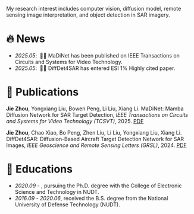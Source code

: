 
My research interest includes computer vision, diffusion model, remote sensing image interpretation, and object detection in SAR imagery. 


# 🔥 News
- *2025.05*: &nbsp;🎉🎉 MaDiNet has been published on IEEE Transactions on Circuits and Systems for Video Technology. 
- *2025.05*: &nbsp;🎉🎉 DiffDet4SAR has entered ESI 1% Highly cited paper. 

# 📝 Publications 


**Jie Zhou**, Yongxiang Liu, Bowen Peng, Li Liu, Xiang Li. MaDiNet: Mamba Diffusion Network for SAR Target Detection, *IEEE Transactions on Circuits and Systems for Video Technology (TCSVT)*, 2025. [PDF](https://ieeexplore.ieee.org/document/11016924)



**Jie Zhou**, Chao Xiao, Bo Peng, Zhen Liu, Li Liu, Yongxiang Liu, Xiang Li. DiffDet4SAR: Diffusion-Based Aircraft Target Detection Network for SAR Images, *IEEE Geoscience and Remote Sensing Letters (GRSL)*, 2024. [PDF](https://ieeexplore.ieee.org/document/10494361)





# 📖 Educations
- *2020.09* -  , pursuing the Ph.D. degree with the College of Electronic Science and Technology in NUDT. 
- *2016.09* - *2020.06*, received the B.S. degree from the National University of Defense Technology (NUDT). 

